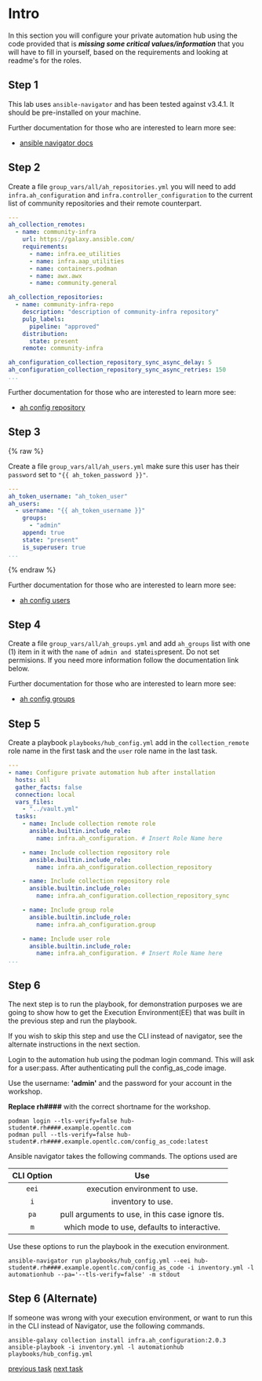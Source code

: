 # Intro

In this section you will configure your private automation hub using the code provided that is ***missing some critical values/information*** that you will have to fill in yourself, based on the requirements and looking at readme's for the roles.

## Step 1

This lab uses `ansible-navigator` and has been tested against v3.4.1. It should be pre-installed on your machine. 

Further documentation for those who are interested to learn more see:

- [ansible navigator docs](https://ansible-navigator.readthedocs.io/en/latest/installation/#install-ansible-navigator)

## Step 2

Create a file `group_vars/all/ah_repositories.yml` you will need to add `infra.ah_configuration` and `infra.controller_configuration` to the current list of community repositories and their remote counterpart.

```yaml
---
ah_collection_remotes:
  - name: community-infra
    url: https://galaxy.ansible.com/
    requirements:
      - name: infra.ee_utilities
      - name: infra.aap_utilities
      - name: containers.podman
      - name: awx.awx
      - name: community.general

ah_collection_repositories:
  - name: community-infra-repo
    description: "description of community-infra repository"
    pulp_labels:
      pipeline: "approved"
    distribution:
      state: present
    remote: community-infra

ah_configuration_collection_repository_sync_async_delay: 5
ah_configuration_collection_repository_sync_async_retries: 150
...
```

Further documentation for those who are interested to learn more see:

- [ah config repository](https://github.com/redhat-cop/ah_configuration/blob/devel/roles/repository/README.md)

## Step 3

{% raw %}

Create a file `group_vars/all/ah_users.yml` make sure this user has their `password` set to `"{{ ah_token_password }}"`.

```yaml
---
ah_token_username: "ah_token_user"
ah_users:
  - username: "{{ ah_token_username }}"
    groups:
      - "admin"
    append: true
    state: "present"
    is_superuser: true
...

```

{% endraw %}

Further documentation for those who are interested to learn more see:

- [ah config users](https://github.com/redhat-cop/ah_configuration/blob/devel/roles/user/README.md)

## Step 4

Create a file `group_vars/all/ah_groups.yml` and add `ah_groups` list with one (1) item in it with the `name` of `admin and `state` is `present. Do not set permisions.
If you need more information follow the documentation link below.

Further documentation for those who are interested to learn more see:

- [ah config groups](https://github.com/redhat-cop/ah_configuration/blob/devel/roles/group/README.md)

## Step 5

Create a playbook `playbooks/hub_config.yml` add in the `collection_remote` role name in the first task and the `user` role name in the last task.

```yaml
---
- name: Configure private automation hub after installation
  hosts: all
  gather_facts: false
  connection: local
  vars_files:
    - "../vault.yml"
  tasks:
    - name: Include collection remote role
      ansible.builtin.include_role:
        name: infra.ah_configuration. # Insert Role Name here

    - name: Include collection repository role
      ansible.builtin.include_role:
        name: infra.ah_configuration.collection_repository

    - name: Include collection repository role
      ansible.builtin.include_role:
        name: infra.ah_configuration.collection_repository_sync

    - name: Include group role
      ansible.builtin.include_role:
        name: infra.ah_configuration.group

    - name: Include user role
      ansible.builtin.include_role:
        name: infra.ah_configuration. # Insert Role Name here
...
```

## Step 6

The next step is to run the playbook, for demonstration purposes we are going to show how to get the Execution Environment(EE) that was built in the previous step and run the playbook.

If you wish to skip this step and use the CLI instead of navigator, see the alternate instructions in the next section.

Login to the automation hub using the podman login command. This will ask for a user:pass. After authenticating pull the config_as_code image.

Use the username: **'admin'** and the password for your account in the workshop.

**Replace rh####** with the correct shortname for the workshop.

```console
podman login --tls-verify=false hub-student#.rh####.example.opentlc.com
podman pull --tls-verify=false hub-student#.rh####.example.opentlc.com/config_as_code:latest
```

Ansible navigator takes the following commands.
The options used are

|CLI Option|Use|
|:---:|:---:|
|`eei`|execution environment to use.|
|`i`|inventory to use.|
|`pa`|pull arguments to use, in this case ignore tls.|
|`m`|which mode to use, defaults to interactive.|

Use these options to run the playbook in the execution environment.

```console
ansible-navigator run playbooks/hub_config.yml --eei hub-student#.rh####.example.opentlc.com/config_as_code -i inventory.yml -l automationhub --pa='--tls-verify=false' -m stdout
```

## Step 6 (Alternate)
If someone was wrong with your execution environment, or want to run this in the CLI instead of Navigator, use the following commands.

```console
ansible-galaxy collection install infra.ah_configuration:2.0.3
ansible-playbook -i inventory.yml -l automationhub playbooks/hub_config.yml
```


[previous task](../1-ee/README.md) [next task](../3-controller/README.md)
